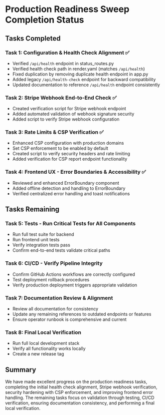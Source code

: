 # Production Readiness Sweep Completion Status

## Tasks Completed

### Task 1: Configuration & Health Check Alignment ✅
- Verified `/api/health` endpoint in status_routes.py
- Verified health check path in render.yaml (matches `/api/health`)
- Fixed duplication by removing duplicate health endpoint in app.py
- Added legacy `/api/health-check` endpoint for backward compatibility
- Updated documentation to reference `/api/health` endpoint consistently

### Task 2: Stripe Webhook End-to-End Check ✅
- Created verification script for Stripe webhook endpoint
- Added automated validation of webhook signature security
- Added script to verify Stripe webhook configuration

### Task 3: Rate Limits & CSP Verification ✅
- Enhanced CSP configuration with production domains
- Set CSP enforcement to be enabled by default
- Created script to verify security headers and rate limiting
- Added verification for CSP report endpoint functionality

### Task 4: Frontend UX - Error Boundaries & Accessibility ✅
- Reviewed and enhanced ErrorBoundary component
- Added offline detection and handling to ErrorBoundary
- Verified centralized error handling and toast notifications

## Tasks Remaining

### Task 5: Tests - Run Critical Tests for All Components
- Run full test suite for backend
- Run frontend unit tests
- Verify integration tests pass
- Confirm end-to-end tests validate critical paths

### Task 6: CI/CD - Verify Pipeline Integrity
- Confirm GitHub Actions workflows are correctly configured
- Test deployment rollback procedures
- Verify production deployment triggers appropriate validation

### Task 7: Documentation Review & Alignment
- Review all documentation for consistency
- Update any remaining references to outdated endpoints or features
- Ensure operator runbook is comprehensive and current

### Task 8: Final Local Verification
- Run full local development stack
- Verify all functionality works locally
- Create a new release tag

## Summary
We have made excellent progress on the production readiness tasks, completing the initial health check alignment, Stripe webhook verification, security hardening with CSP enforcement, and improving frontend error handling. The remaining tasks focus on validation through testing, CI/CD verification, ensuring documentation consistency, and performing a final local verification.
